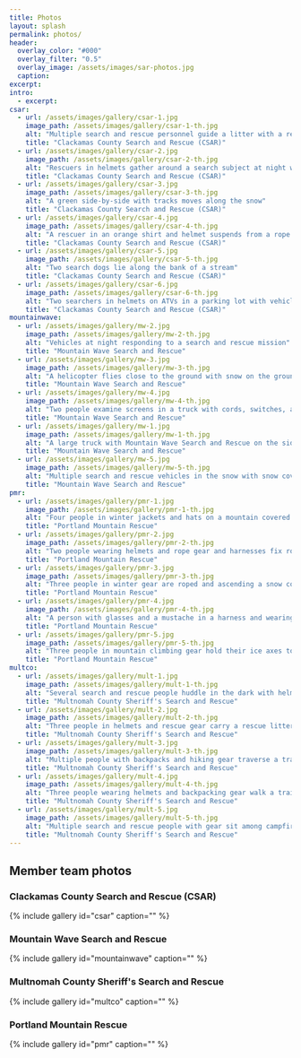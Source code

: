 ```yaml
---
title: Photos
layout: splash
permalink: photos/
header:
  overlay_color: "#000"
  overlay_filter: "0.5"
  overlay_image: /assets/images/sar-photos.jpg
  caption:
excerpt:
intro: 
  - excerpt:
csar:
  - url: /assets/images/gallery/csar-1.jpg
    image_path: /assets/images/gallery/csar-1-th.jpg
    alt: "Multiple search and rescue personnel guide a litter with a rescue subject along a narrow trail on an exposed hillside"
    title: "Clackamas County Search and Rescue (CSAR)"
  - url: /assets/images/gallery/csar-2.jpg
    image_path: /assets/images/gallery/csar-2-th.jpg
    alt: "Rescuers in helmets gather around a search subject at night with headlamps lit and snow on the ground"
    title: "Clackamas County Search and Rescue (CSAR)"
  - url: /assets/images/gallery/csar-3.jpg
    image_path: /assets/images/gallery/csar-3-th.jpg
    alt: "A green side-by-side with tracks moves along the snow"
    title: "Clackamas County Search and Rescue (CSAR)"
  - url: /assets/images/gallery/csar-4.jpg
    image_path: /assets/images/gallery/csar-4-th.jpg
    alt: "A rescuer in an orange shirt and helmet suspends from a rope with a smile on their face"
    title: "Clackamas County Search and Rescue (CSAR)"
  - url: /assets/images/gallery/csar-5.jpg
    image_path: /assets/images/gallery/csar-5-th.jpg
    alt: "Two search dogs lie along the bank of a stream"
    title: "Clackamas County Search and Rescue (CSAR)"
  - url: /assets/images/gallery/csar-6.jpg
    image_path: /assets/images/gallery/csar-6-th.jpg
    alt: "Two searchers in helmets on ATVs in a parking lot with vehicles in the background"
    title: "Clackamas County Search and Rescue (CSAR)"    
mountainwave:
  - url: /assets/images/gallery/mw-2.jpg
    image_path: /assets/images/gallery/mw-2-th.jpg
    alt: "Vehicles at night responding to a search and rescue mission"
    title: "Mountain Wave Search and Rescue"
  - url: /assets/images/gallery/mw-3.jpg
    image_path: /assets/images/gallery/mw-3-th.jpg
    alt: "A helicopter flies close to the ground with snow on the ground, a Jeep in the foreground, and a person walking in a bright green jacket"
    title: "Mountain Wave Search and Rescue"
  - url: /assets/images/gallery/mw-4.jpg
    image_path: /assets/images/gallery/mw-4-th.jpg
    alt: "Two people examine screens in a truck with cords, switches, and other communication equipment"
    title: "Mountain Wave Search and Rescue"
  - url: /assets/images/gallery/mw-1.jpg
    image_path: /assets/images/gallery/mw-1-th.jpg
    alt: "A large truck with Mountain Wave Search and Rescue on the side with a red stripe, a mountain in the distance, and a large antenna extending from the truck"
    title: "Mountain Wave Search and Rescue"
  - url: /assets/images/gallery/mw-5.jpg
    image_path: /assets/images/gallery/mw-5-th.jpg
    alt: "Multiple search and rescue vehicles in the snow with snow covered trees and a person walking in the middle of the snowy road"
    title: "Mountain Wave Search and Rescue"     
pmr:
  - url: /assets/images/gallery/pmr-1.jpg
    image_path: /assets/images/gallery/pmr-1-th.jpg
    alt: "Four people in winter jackets and hats on a mountain covered in snow"
    title: "Portland Mountain Rescue"
  - url: /assets/images/gallery/pmr-2.jpg
    image_path: /assets/images/gallery/pmr-2-th.jpg
    alt: "Two people wearing helmets and rope gear and harnesses fix rope gear on a platform"
    title: "Portland Mountain Rescue"
  - url: /assets/images/gallery/pmr-3.jpg
    image_path: /assets/images/gallery/pmr-3-th.jpg
    alt: "Three people in winter gear are roped and ascending a snow covered mountain slope with a helmet of another person in the foreground"
    title: "Portland Mountain Rescue"
  - url: /assets/images/gallery/pmr-4.jpg
    image_path: /assets/images/gallery/pmr-4-th.jpg
    alt: "A person with glasses and a mustache in a harness and wearing a helmet with ski goggles attached holds a rope between index and middle fingers on a snowy slope"
    title: "Portland Mountain Rescue"
  - url: /assets/images/gallery/pmr-5.jpg
    image_path: /assets/images/gallery/pmr-5-th.jpg
    alt: "Three people in mountain climbing gear hold their ice axes together in the middle of the photo"
    title: "Portland Mountain Rescue"    
multco:
  - url: /assets/images/gallery/mult-1.jpg
    image_path: /assets/images/gallery/mult-1-th.jpg
    alt: "Several search and rescue people huddle in the dark with helmets and headlamps with a GPS unit looking at a map"
    title: "Multnomah County Sheriff's Search and Rescue"
  - url: /assets/images/gallery/mult-2.jpg
    image_path: /assets/images/gallery/mult-2-th.jpg
    alt: "Three people in helmets and rescue gear carry a rescue litter through the forest"
    title: "Multnomah County Sheriff's Search and Rescue"
  - url: /assets/images/gallery/mult-3.jpg
    image_path: /assets/images/gallery/mult-3-th.jpg
    alt: "Multiple people with backpacks and hiking gear traverse a trail with a mountain in the background"
    title: "Multnomah County Sheriff's Search and Rescue"
  - url: /assets/images/gallery/mult-4.jpg
    image_path: /assets/images/gallery/mult-4-th.jpg
    alt: "Three people wearing helmets and backpacking gear walk a trail along a hill with mist and a river in the background"
    title: "Multnomah County Sheriff's Search and Rescue"
  - url: /assets/images/gallery/mult-5.jpg
    image_path: /assets/images/gallery/mult-5-th.jpg
    alt: "Multiple search and rescue people with gear sit among campfires in the dark with smoke rising around them"
    title: "Multnomah County Sheriff's Search and Rescue"
---
```


## Member team photos

### Clackamas County Search and Rescue (CSAR)

{% include gallery id="csar" caption="" %}

### Mountain Wave Search and Rescue

{% include gallery id="mountainwave" caption="" %}

### Multnomah County Sheriff's Search and Rescue

{% include gallery id="multco" caption="" %}

### Portland Mountain Rescue

{% include gallery id="pmr" caption="" %}
